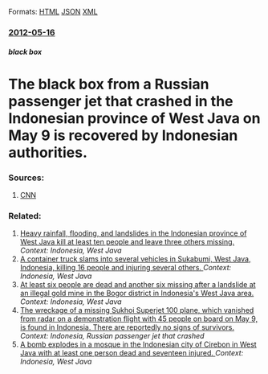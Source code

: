
Formats: [HTML](/news/2012/05/16/the-black-box-from-a-russian-passenger-jet-that-crashed-in-the-indonesian-province-of-west-java-on-may-9-is-recovered-by-indonesian-authorit.html)  [JSON](/news/2012/05/16/the-black-box-from-a-russian-passenger-jet-that-crashed-in-the-indonesian-province-of-west-java-on-may-9-is-recovered-by-indonesian-authorit.json)  [XML](/news/2012/05/16/the-black-box-from-a-russian-passenger-jet-that-crashed-in-the-indonesian-province-of-west-java-on-may-9-is-recovered-by-indonesian-authorit.xml)  

### [2012-05-16](/news/2012/05/16/index.md)

##### black box
# The black box from a Russian passenger jet that crashed in the Indonesian province of West Java on May 9 is recovered by Indonesian authorities. 




### Sources:

1. [CNN](http://edition.cnn.com/2012/05/16/world/asia/indonesia-plane-crash/index.html?hpt=hp_t3)

### Related:

1. [Heavy rainfall, flooding, and landslides in the Indonesian province of West Java kill at least ten people and leave three others missing. ](/news/2016/09/21/heavy-rainfall-flooding-and-landslides-in-the-indonesian-province-of-west-java-kill-at-least-ten-people-and-leave-three-others-missing.md) _Context: Indonesia, West Java_
2. [A container truck slams into several vehicles in Sukabumi, West Java, Indonesia, killing 16 people and injuring several others. ](/news/2013/02/23/a-container-truck-slams-into-several-vehicles-in-sukabumi-west-java-indonesia-killing-16-people-and-injuring-several-others.md) _Context: Indonesia, West Java_
3. [At least six people are dead and another six missing after a landslide at an illegal gold mine in the Bogor district in Indonesia's West Java area. ](/news/2012/05/26/at-least-six-people-are-dead-and-another-six-missing-after-a-landslide-at-an-illegal-gold-mine-in-the-bogor-district-in-indonesia-s-west-jav.md) _Context: Indonesia, West Java_
4. [The wreckage of a missing Sukhoi Superjet 100 plane, which vanished from radar on a demonstration flight with 45 people on board on May 9, is found in Indonesia. There are reportedly no signs of survivors. ](/news/2012/05/10/the-wreckage-of-a-missing-sukhoi-superjet-100-plane-which-vanished-from-radar-on-a-demonstration-flight-with-45-people-on-board-on-may-9-i.md) _Context: Indonesia, Russian passenger jet that crashed_
5. [A bomb explodes in a mosque in the Indonesian city of Cirebon in West Java with at least one person dead and seventeen injured. ](/news/2011/04/15/a-bomb-explodes-in-a-mosque-in-the-indonesian-city-of-cirebon-in-west-java-with-at-least-one-person-dead-and-seventeen-injured.md) _Context: Indonesia, West Java_
